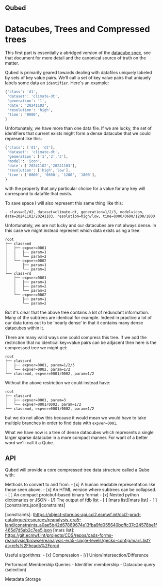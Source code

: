 ## Qubed

# Datacubes, Trees and Compressed trees

This first part is essentially a abridged version of the [datacube spec](https://github.com/ecmwf/datacube-spec), see that document for more detail and the canonical source of truth on the matter.

Qubed is primarily geared towards dealing with datafiles uniquely labeled by sets of key value pairs. We'll call a set of key value pairs that uniquely labels some data an `identifier`. Here's an example:

```python
{'class': 'd1',
 'dataset': 'climate-dt',
 'generation': '1',
 'date': '20241102',
 'resolution': 'high',
 'time': '0000',
}
```

Unfortunately, we have more than one data file. If we are lucky, the set of identifiers that current exists might form a dense datacube that we could represent like this:

```python
{'class': ['d1', 'd2'],
 'dataset': 'climate-dt',
 'generation': ['1','2','3'],
 'model': 'icon',
 'date': ['20241102','20241103'],
 'resolution': ['high','low'],
 'time': ['0000', '0600', '1200', '1800'],
}
```

with the property that any particular choice for a value for any key will correspond to datafile that exists. 

To save space I will also represent this same thing like this:
```
- class=d1/d2, dataset=climate-dt, generation=1/2/3, model=icon, date=20241102/20241103, resolution=high/low, time=0000/0600/1200/1800
```

Unfortunately, we are not lucky and our datacubes are not always dense. In this case we might instead represent which data exists using a tree:
```
root
├── class=od
│   ├── expver=0001
│   │   ├── param=1
│   │   └── param=2
│   └── expver=0002
│       ├── param=1
│       └── param=2
└── class=rd
    ├── expver=0001
    │   ├── param=1
    │   ├── param=2
    │   └── param=3
    └── expver=0002
        ├── param=1
        └── param=2
```

But it's clear that the above tree contains a lot of redundant information. Many of the subtrees are identical for example. Indeed in practice a lot of our data turns out to be 'nearly dense' in that it contains many dense datacubes within it.

There are many valid ways one could compress this tree. If we add the restriction that no identical key=value pairs can be adjacent then here is the compressed tree we might get:

```
root
├── class=rd
│   ├── expver=0001, param=1/2/3
│   └── expver=0002, param=1/2
└── class=od, expver=0001/0002, param=1/2
```

Without the above restriction we could instead have:

```
root
├── class=rd
│   ├── expver=0001, param=3
│   └── expver=0001/0002, param=1/2
└── class=od, expver=0001/0002, param=1/2
```

but we do not allow this because it would mean we would have to take multiple branches in order to find data with `expver=0001`.

What we have now is a tree of dense datacubes which represents a single larger sparse datacube in a more compact manner. For want of a better word we'll call it a Qube.

## API

Qubed will provide a core compressed tree data structure called a Qube  with:

Methods to convert to and from:
    - [x] A human readable representation like those seen above.
    - [x] An HTML version where subtrees can be collapsed.
    - [ ] An compact protobuf-based binary format
    - [x] Nested python dictionaries or JSON
    - [/] The output of [fdb list](https://confluence.ecmwf.int/display/FDB/fdb-list)
    - [ ] [mars list][mars list]
    - [ ] [constraints.json][constraints]

[constraints]: (https://object-store.os-api.cci2.ecmwf.int/cci2-prod-catalogue/resources/reanalysis-era5-land/constraints_a0ae5b42d67869674e13fba9fd055640bcffc37c24578be1f465d7d5ab2c7ee5.json
[mars list]: https://git.ecmwf.int/projects/CDS/repos/cads-forms-reanalysis/browse/reanalysis-era5-single-levels/gecko-config/mars.list?at=refs%2Fheads%2Fprod

Useful algorithms:
    - [x] Compression
    - [/] Union/Intersection/Difference

Performant Membership Queries
    - Identifier membership
    - Datacube query (selection)

Metadata Storage





